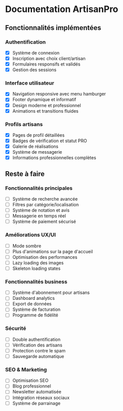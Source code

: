 # Documentation ArtisanPro

## Fonctionnalités implémentées

### Authentification
- [x] Système de connexion
- [x] Inscription avec choix client/artisan
- [x] Formulaires responsifs et validés
- [x] Gestion des sessions

### Interface utilisateur
- [x] Navigation responsive avec menu hamburger
- [x] Footer dynamique et informatif
- [x] Design moderne et professionnel
- [x] Animations et transitions fluides

### Profils artisans
- [x] Pages de profil détaillées
- [x] Badges de vérification et statut PRO
- [x] Galerie de réalisations
- [x] Système de messagerie
- [x] Informations professionnelles complètes

## Reste à faire

### Fonctionnalités principales
- [ ] Système de recherche avancée
- [ ] Filtres par catégorie/localisation
- [ ] Système de notation et avis
- [ ] Messagerie en temps réel
- [ ] Système de paiement sécurisé

### Améliorations UX/UI
- [ ] Mode sombre
- [ ] Plus d'animations sur la page d'accueil
- [ ] Optimisation des performances
- [ ] Lazy loading des images
- [ ] Skeleton loading states

### Fonctionnalités business
- [ ] Système d'abonnement pour artisans
- [ ] Dashboard analytics
- [ ] Export de données
- [ ] Système de facturation
- [ ] Programme de fidélité

### Sécurité
- [ ] Double authentification
- [ ] Vérification des artisans
- [ ] Protection contre le spam
- [ ] Sauvegarde automatique

### SEO & Marketing
- [ ] Optimisation SEO
- [ ] Blog professionnel
- [ ] Newsletter automatisée
- [ ] Intégration réseaux sociaux
- [ ] Système de parrainage 